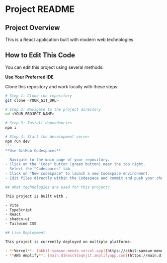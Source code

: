 # Project README

## Project Overview

This is a React application built with modern web technologies.

## How to Edit This Code

You can edit this project using several methods:

**Use Your Preferred IDE**

Clone this repository and work locally with these steps:

```sh
# Step 1: Clone the repository
git clone <YOUR_GIT_URL>

# Step 2: Navigate to the project directory
cd <YOUR_PROJECT_NAME>

# Step 3: Install dependencies
npm i

# Step 4: Start the development server
npm run dev
'''
**Use GitHub Codespaces**

- Navigate to the main page of your repository.
- Click on the "Code" button (green button) near the top right.
- Select the "Codespaces" tab.
- Click on "New codespace" to launch a new Codespace environment.
- Edit files directly within the Codespace and commit and push your changes once you're done.

## What technologies are used for this project?

This project is built with .

- Vite
- TypeScript
- React
- shadcn-ui
- Tailwind CSS

## Live Deployment

This project is currently deployed on multiple platforms:

- **Vercel**: [akhil-samsun-mende.vercel.app](https://akhil-samsun-mende.vercel.app/)
- **AWS Amplify**: [main.d1kmsc91eqkj1t.amplifyapp.com](https://main.d1kmsc91eqkj1t.amplifyapp.com/)
